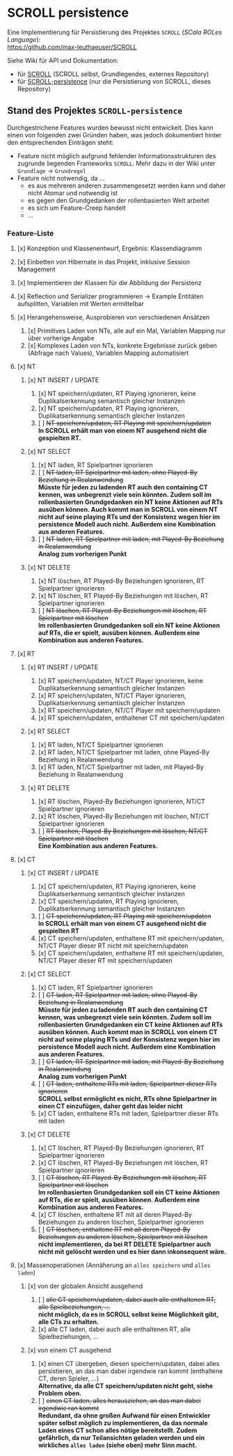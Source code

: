 # SCROLL persistence

Eine Implementierung für Persistierung des Projektes `SCROLL` (_SCala ROLes Language_):  
https://github.com/max-leuthaeuser/SCROLL  
  
Siehe Wiki für API und Dokumentation:

- für [SCROLL](https://github.com/max-leuthaeuser/SCROLL/wiki) (SCROLL selbst, Grundlegendes, externes Repository)
- für [SCROLL-persistence](https://github.com/christopher2007/SCROLL-persistence/wiki) (nur die Persistierung von SCROLL, dieses Repository)



## Stand des Projektes `SCROLL-persistence`

Durchgestrichene Features wurden bewusst nicht entwickelt. Dies kann einen von folgenden zwei Gründen haben, was jedoch dokumentiert
hinter den entsprechenden Einträgen steht:

- Feature nicht möglich aufgrund fehlender Informationsstrukturen des zugrunde liegenden Frameworks `SCROLL`. Mehr dazu in der Wiki unter `Grundlage` -> `Grundregel`
- Feature nicht notwendig, da ...
  - es aus mehreren anderen zusammengesetzt werden kann und daher nicht Atomar und notwendig ist
  - es gegen den Grundgedanken der rollenbasierten Welt arbeitet
  - es sich um Feature-Creep handelt
  - ...



### Feature-Liste

1. [x] Konzeption und Klassenentwurf, Ergebnis: Klassendiagramm
1. [x] Einbetten von Hibernate in das Projekt, inklusive Session Management
1. [x] Implementieren der Klassen für die Abbildung der Persistenz
1. [x] Reflection und Serializer programmieren -> Example Entitäten aufsplitten, Variablen mit Werten ermittelbar

1. [x] Herangehensweise, Ausprobieren von verschiedenen Ansätzen
   1. [x] Primitives Laden von NTs, alle auf ein Mal, Variablen Mapping nur über vorherige Angabe
   1. [x] Komplexes Laden von NTs, konkrete Ergebnisse zurück geben (Abfrage nach Values), Variablen Mapping automatisiert



1. [x] NT

   1. [x] NT INSERT / UPDATE
      1. [x] NT speichern/updaten, RT Playing ignorieren, keine Duplikatserkennung semantisch gleicher Instanzen
      1. [x] NT speichern/updaten, RT Playing ignorieren, Duplikatserkennung semantisch gleicher Instanzen
      1. [ ] ~~NT speichern/updaten, RT Playing mit speichern/updaten~~  
         **In SCROLL erhält man von einem NT ausgehend nicht die gespielten RT.**

   1. [x] NT SELECT
      1. [x] NT laden, RT Spielpartner ignorieren
      1. [ ] ~~NT laden, RT Spielpartner mit laden, ohne Played-By Beziehung in Realanwendung~~  
         **Müsste für jeden zu ladenden RT auch den containing CT kennen, was unbegrenzt viele sein könnten. Zudem soll im rollenbasierten
         Grundgedanken ein NT keine Aktionen auf RTs ausüben können. Auch kommt man in SCROLL von einem NT nicht auf seine playing RTs und
         der Konsistenz wegen hier im persistence Modell auch nicht. Außerdem eine Kombination aus anderen Features.**
      1. [ ] ~~NT laden, RT Spielpartner mit laden, mit Played-By Beziehung in Realanwendung~~  
         **Analog zum vorherigen Punkt**
         
   1. [x] NT DELETE
      1. [x] NT löschen, RT Played-By Beziehungen ignorieren, RT Spielpartner ignorieren
      1. [x] NT löschen, RT Played-By Beziehungen mit löschen, RT Spielpartner ignorieren
      1. [ ] ~~NT löschen, RT Played-By Beziehungen mit löschen, RT Spielpartner mit löschen~~  
         **Im rollenbasierten Grundgedanken soll ein NT keine Aktionen auf RTs, die er spielt, ausüben können. Außerdem eine Kombination aus anderen Features.**



1. [x] RT

   1. [x] RT INSERT / UPDATE
      1. [x] RT speichern/updaten, NT/CT Player ignorieren, keine Duplikatserkennung semantisch gleicher Instanzen
      1. [x] RT speichern/updaten, NT/CT Player ignorieren, Duplikatserkennung semantisch gleicher Instanzen
      1. [x] RT speichern/updaten, NT/CT Player mit speichern/updaten
      1. [x] RT speichern/updaten, enthaltener CT mit speichern/updaten

   1. [x] RT SELECT
      1. [x] RT laden, NT/CT Spielpartner ignorieren
      1. [x] RT laden, NT/CT Spielpartner mit laden, ohne Played-By Beziehung in Realanwendung
      1. [x] RT laden, NT/CT Spielpartner mit laden, mit Played-By Beziehung in Realanwendung

   1. [x] RT DELETE
      1. [x] RT löschen, Played-By Beziehungen ignorieren, NT/CT Spielpartner ignorieren
      1. [x] RT löschen, Played-By Beziehungen mit löschen, NT/CT Spielpartner ignorieren
      1. [ ] ~~RT löschen, Played-By Beziehungen mit löschen, NT/CT Spielpartner mit löschen~~  
         **Eine Kombination aus anderen Features.**



1. [x] CT

   1. [x] CT INSERT / UPDATE
      1. [x] CT speichern/updaten, RT Playing ignorieren, keine Duplikatserkennung semantisch gleicher Instanzen
      1. [x] CT speichern/updaten, RT Playing ignorieren, Duplikatserkennung semantisch gleicher Instanzen
      1. [ ] ~~CT speichern/updaten, RT Playing mit speichern/updaten~~  
         **In SCROLL erhält man von einem CT ausgehend nicht die gespielten RT**
      1. [x] CT speichern/updaten, enthaltene RT mit speichern/updaten, NT/CT Player dieser RT nicht mit speichern/updaten
      1. [x] CT speichern/updaten, enthaltene RT mit speichern/updaten, NT/CT Player dieser RT mit speichern/updaten

   1. [x] CT SELECT
      1. [x] CT laden, RT Spielpartner ignorieren
      1. [ ] ~~CT laden, RT Spielpartner mit laden, ohne Played-By Beziehung in Realanwendung~~  
         **Müsste für jeden zu ladenden RT auch den containing CT kennen, was unbegrenzt viele sein könnten. Zudem soll im rollenbasierten
         Grundgedanken ein CT keine Aktionen auf RTs ausüben können. Auch kommt man in SCROLL von einem CT nicht auf seine playing RTs und
          der Konsistenz wegen hier im persistence Modell auch nicht. Außerdem eine Kombination aus anderen Features.**
      1. [ ] ~~CT laden, RT Spielpartner mit laden, mit Played-By Beziehung in Realanwendung~~  
         **Analog zum vorherigen Punkt**
      1. [ ] ~~CT laden, enthaltene RTs mit laden, Spielpartner dieser RTs ignorieren~~  
         **SCROLL selbst ermöglicht es nicht, RTs ohne Spielpartner in einen CT einzufügen, daher geht das leider nicht**
      1. [x] CT laden, enthaltene RTs mit laden, Spielpartner dieser RTs mit laden

   1. [x] CT DELETE
      1. [x] CT löschen, RT Played-By Beziehungen ignorieren, RT Spielpartner ignorieren
      1. [x] CT löschen, RT Played-By Beziehungen mit löschen, RT Spielpartner ignorieren
      1. [ ] ~~CT löschen, RT Played-By Beziehungen mit löschen, RT Spielpartner mit löschen~~  
         **Im rollenbasierten Grundgedanken soll ein CT keine Aktionen auf RTs, die er spielt, ausüben können. Außerdem eine Kombination aus anderen Features.**
      1. [x] CT löschen, enthaltene RT mit all deren Played-By Beziehungen zu anderen löschen, Spielpartner ignorieren
      1. [ ] ~~CT löschen, enthaltene RT mit all deren Played-By Beziehungen zu anderen löschen, Spielpartner mit löschen~~  
         **nicht implementieren, da bei RT DELETE Spielpartner auch nicht mit gelöscht werden und es hier dann inkonsequent wäre.**  



1. [x] Massenoperationen (Annäherung an `alles speichern` und `alles laden`)

   1. [x] von der globalen Ansicht ausgehend
      1. [ ] ~~alle CT speichern/updaten, dabei auch alle enthaltenen RT, alle Spielbeziehungen, ...~~  
         **nicht möglich, da es in SCROLL selbst keine Möglichkeit gibt, alle CTs zu erhalten.**
      1. [x] alle CT laden, dabei auch alle enthaltenen RT, alle Spielbeziehungen, ...
   
   1. [x] von einem CT ausgehend
      1. [x] einen CT übergeben, diesen speichern/updaten, dabei alles persistieren, an das man dabei irgendwie ran kommt (enthaltene CT, deren Spieler, ...)  
         **Alternative, da alle CT speichern/updaten nicht geht, siehe Problem oben.**
      1. [ ] ~~einen CT laden, alles herausziehen, an das man dabei irgendwie ran kommt~~  
         **Redundant, da ohne großen Aufwand für einen Entwickler später selbst möglich zu implementieren, da das normale Laden eines CT schon alles
         nötige bereitstellt. Zudem gefährlich, da nur Teilansichten geladen werden und ein wirkliches `alles laden` (siehe oben) mehr Sinn macht.**

